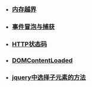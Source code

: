 - ### [ 内存越界 ](NOTE.md#内存越界) 
- ### [ 事件冒泡与捕获 ](NOTE.MD#事件冒泡与捕获)
- ### [ HTTP状态码 ](NOTE.MD#HTTP状态码)
- ### [DOMContentLoaded](NOTE.MD#DOMContentLoaded事件)
- ### [jquery中选择子元素的方法](NOTE.MD#jquery中选择子元素的方法)